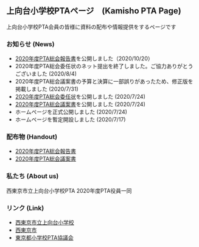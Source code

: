 ## 上向台小学校PTAページ　(Kamisho PTA Page)

上向台小学校PTA会員の皆様に資料の配布や情報提供をするページです

### お知らせ (News)

- [2020年度PTA総会報告書](https://github.com/kamishopta/kamishopta.github.io/raw/master/handout/2020%E7%B7%8F%E4%BC%9A%E5%A0%B1%E5%91%8A%E6%9B%B8r1.pdf)を公開しました（2020/10/20）
- 2020年度PTA総会委任状のネット提出を終了しました。ご協力ありがとうございました (2020/8/4)
- 2020年度PTA総会議案書の予算と決算に一部誤りがあったため、修正版を掲載しました (2020/7/31)
- [2020年度PTA総会委任状](https://forms.gle/v2kmwmMhLD3cBq5X7 "2020delegation")を公開しました (2020/7/24)
- [2020年度PTA総会議案書](https://github.com/kamishopta/kamishopta.github.io/raw/master/handout/2020%E5%B9%B4%E5%BA%A6PTA%E7%B7%8F%E4%BC%9A%E8%AD%B0%E6%A1%88%E6%9B%B8.pdf)を公開しました (2020/7/24)
- ホームページを正式公開しました (2020/7/24)
- ホームページを暫定開設しました (2020/7/17)
<!---
[お知らせ一覧 (list)](https://xxx.example.com/)
-->

### 配布物 (Handout)
- [2020年度PTA総会報告書](https://github.com/kamishopta/kamishopta.github.io/raw/master/handout/2020%E7%B7%8F%E4%BC%9A%E5%A0%B1%E5%91%8A%E6%9B%B8r1.pdf)
- [2020年度PTA総会議案書](https://github.com/kamishopta/kamishopta.github.io/raw/master/handout/2020%E5%B9%B4%E5%BA%A6PTA%E7%B7%8F%E4%BC%9A%E8%AD%B0%E6%A1%88%E6%9B%B8.pdf)
<!---
[配布物一覧 (list)](https://xxx.example.com/)
-->

### 私たち (About us)

西東京市立上向台小学校PTA 2020年度PTA役員一同

### リンク (Link)

- [西東京市立上向台小学校](http://www.nishitokyo.ed.jp/e-kamimukoudai/ "kamisho")
- [西東京市](https://www.city.nishitokyo.lg.jp/ "Nishitokyo City Official Website")
- [東京都小学校PTA協議会](https://www.ptatokyo.com/ "Tokyo PTA")
